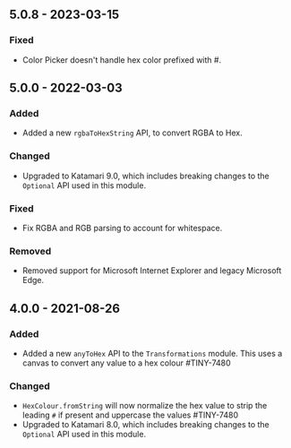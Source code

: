 ## 5.0.8 - 2023-03-15

### Fixed
- Color Picker doesn't handle hex color prefixed with #.

## 5.0.0 - 2022-03-03

### Added
- Added a new `rgbaToHexString` API, to convert RGBA to Hex.

### Changed
- Upgraded to Katamari 9.0, which includes breaking changes to the `Optional` API used in this module.

### Fixed
- Fix RGBA and RGB parsing to account for whitespace.

### Removed
- Removed support for Microsoft Internet Explorer and legacy Microsoft Edge.

## 4.0.0 - 2021-08-26

### Added
- Added a new `anyToHex` API to the `Transformations` module. This uses a canvas to convert any value to a hex colour #TINY-7480

### Changed
- `HexColour.fromString` will now normalize the hex value to strip the leading `#` if present and uppercase the values #TINY-7480
- Upgraded to Katamari 8.0, which includes breaking changes to the `Optional` API used in this module.
